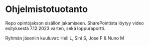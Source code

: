 # Ohjelmistotuotanto
Repo opintojakson sisällön jakamiseen.
SharePointista löytyy video esityksestä 7.12.2023 varten, sekä loppuraportti.

Ryhmän jäseniin kuuluvat: Heli L, Sini S, Jose F & Nuno M
